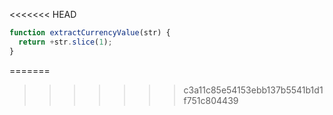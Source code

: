 <<<<<<< HEAD
```js run
function extractCurrencyValue(str) {
  return +str.slice(1);
}
```
=======
>>>>>>> c3a11c85e54153ebb137b5541b1d1f751c804439

